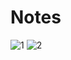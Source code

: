 # Notes
![1](https://github.com/Frankwarnaar/minor-weekly-nerd/blob/master/notes/12_leonie/20170603_102137.jpg?raw=true)
![2](https://github.com/Frankwarnaar/minor-weekly-nerd/blob/master/notes/12_leonie/20170603_102142.jpg?raw=true)
